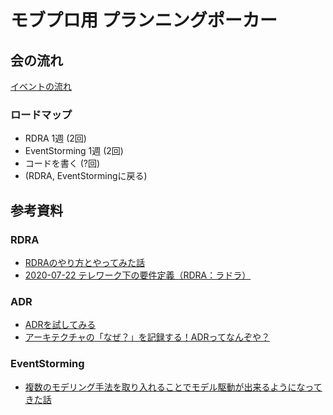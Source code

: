 # モブプロ用 プランニングポーカー


## 会の流れ

[イベントの流れ](/Docs/イベントの流れ.md)

###  ロードマップ

- RDRA 1週 (2回)
- EventStorming 1週 (2回)
- コードを書く (?回)
- (RDRA, EventStormingに戻る)

## 参考資料

### RDRA

- [RDRAのやり方とやってみた話](https://qiita.com/98lerr/items/8fccb37735729acb24cd)
- [2020\-07\-22 テレワーク下の要件定義（RDRA：ラドラ）](https://note.com/suwash/n/n3660b6067ab7)

### ADR

- [ADRを試してみる](https://jnuank.hatenablog.com/entry/2020/12/24/230329)
- [アーキテクチャの「なぜ？」を記録する！ADRってなんぞや？](https://qiita.com/fuubit/items/dbb22435202acbe48849)


### EventStorming

- [複数のモデリング手法を取り入れることでモデル駆動が出来るようになってきた話](https://qiita.com/jnuank/items/a103ebef49515a76a912)
